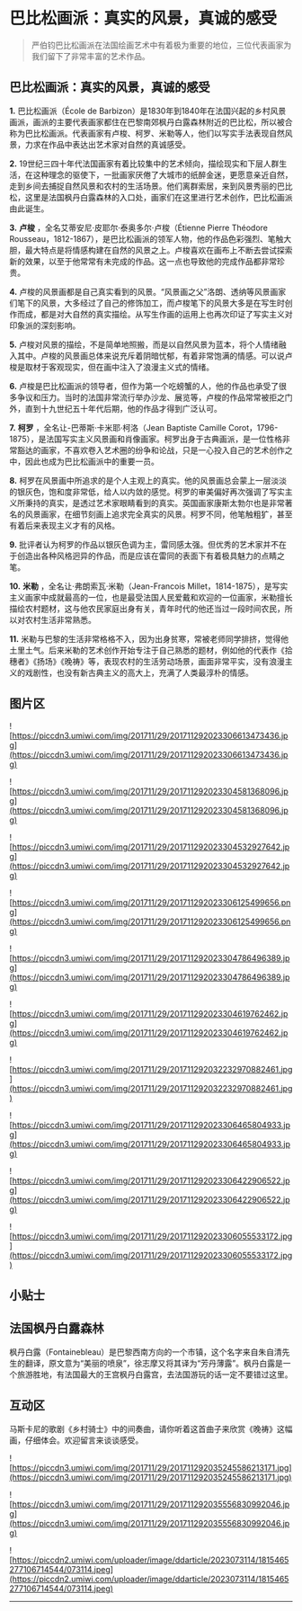 # 巴比松画派：真实的风景，真诚的感受

> 严伯钧巴比松画派在法国绘画艺术中有着极为重要的地位，三位代表画家为我们留下了非常丰富的艺术作品。

## 巴比松画派：真实的风景，真诚的感受

 **1.** 巴比松画派（École de Barbizon）是1830年到1840年在法国兴起的乡村风景画派，画派的主要代表画家都住在巴黎南郊枫丹白露森林附近的巴比松，所以被合称为巴比松画派。代表画家有卢梭、柯罗、米勒等人，他们以写实手法表现自然风景，力求在作品中表达出艺术家对自然的真诚感受。

 **2.** 19世纪三四十年代法国画家有着比较集中的艺术倾向，描绘现实和下层人群生活，在这种理念的驱使下，一批画家厌倦了大城市的纸醉金迷，更愿意亲近自然，走到乡间去捕捉自然风景和农村的生活场景。他们离群索居，来到风景秀丽的巴比松，这里是法国枫丹白露森林的入口处，画家们在这里进行艺术创作，巴比松画派由此诞生。

 **3.**  **卢梭** ，全名艾蒂安尼·皮耶尔·泰奥多尔·卢梭（Étienne Pierre Théodore Rousseau，1812-1867），是巴比松画派的领军人物，他的作品色彩强烈、笔触大胆，最大特点是将情感构建在自然的风景之上。卢梭喜欢在画布上不断去尝试探索新的效果，以至于他常常有未完成的作品。这一点也导致他的完成作品都非常珍贵。

 **4.** 卢梭的风景画都是自己真实看到的风景。“风景画之父”洛朗、透纳等风景画家们笔下的风景，大多经过了自己的修饰加工，而卢梭笔下的风景大多是在写生时创作而成，都是对大自然的真实描绘。从写生作画的运用上也再次印证了写实主义对印象派的深刻影响。

 **5.** 卢梭对风景的描绘，不是简单地照搬，而是以自然风景为蓝本，将个人情绪融入其中。卢梭的风景画总体来说充斥着阴暗忧郁，有着非常饱满的情感。可以说卢梭是取材于客观现实，但在画中注入了浪漫主义式的情绪。

 **6.** 卢梭是巴比松画派的领导者，但作为第一个吃螃蟹的人，他的作品也承受了很多争议和压力。当时的法国非常流行举办沙龙、展览等，卢梭的作品常常被拒之门外，直到十九世纪五十年代后期，他的作品才得到广泛认可。

 **7.**  **柯罗** ，全名让-巴蒂斯·卡米耶·柯洛（Jean Baptiste Camille Corot，1796-1875），是法国写实主义风景画和肖像画家。柯罗出身于古典画派，是一位性格非常豁达的画家，不喜欢卷入艺术圈的纷争和论战，只是一心投入自己的艺术创作之中，因此也成为巴比松画派中的重要一员。

 **8.** 柯罗在风景画中所追求的是个人主观上的真实。他的风景画总会蒙上一层淡淡的银灰色，饱和度非常低，给人以内敛的感觉。柯罗的审美偏好再次强调了写实主义所秉持的真实，是透过艺术家眼睛看到的真实。英国画家康斯太勃尔也是非常著名的风景画家，在细节刻画上追求完全真实的风景。柯罗不同，他笔触粗犷，甚至有着后来表现主义才有的风格。

 **9.** 批评者认为柯罗的作品以银灰色调为主，雷同感太强。但优秀的艺术家并不在于创造出各种风格迥异的作品，而是应该在雷同的表面下有着极具魅力的点睛之笔。

 **10.**  **米勒** ，全名让·弗朗索瓦·米勒（Jean-Francois Millet，1814-1875），是写实主义画家中成就最高的一位，也是最受法国人民爱戴和欢迎的一位画家，米勒擅长描绘农村题材，这与他农民家庭出身有关，青年时代的他还当过一段时间农民，所以对农村生活非常熟悉。

 **11.** 米勒与巴黎的生活非常格格不入，因为出身贫寒，常被老师同学排挤，觉得他土里土气。后来米勒的艺术创作开始专注于自己熟悉的题材，例如他的代表作《拾穗者》《扬场》《晚祷》等，表现农村的生活劳动场景，画面非常平实，没有浪漫主义的戏剧性，也没有新古典主义的高大上，充满了人类最淳朴的情感。

## 图片区

![https://piccdn3.umiwi.com/img/201711/29/201711292023306613473436.jpg](https://piccdn3.umiwi.com/img/201711/29/201711292023306613473436.jpg)

![https://piccdn3.umiwi.com/img/201711/29/201711292023304581368096.jpg](https://piccdn3.umiwi.com/img/201711/29/201711292023304581368096.jpg)

![https://piccdn3.umiwi.com/img/201711/29/201711292023304532927642.jpg](https://piccdn3.umiwi.com/img/201711/29/201711292023304532927642.jpg)

![https://piccdn3.umiwi.com/img/201711/29/201711292023306125499656.png](https://piccdn3.umiwi.com/img/201711/29/201711292023306125499656.png)

![https://piccdn3.umiwi.com/img/201711/29/201711292023304786496389.jpg](https://piccdn3.umiwi.com/img/201711/29/201711292023304786496389.jpg)

![https://piccdn3.umiwi.com/img/201711/29/201711292023304619762462.jpg](https://piccdn3.umiwi.com/img/201711/29/201711292023304619762462.jpg)

![https://piccdn3.umiwi.com/img/201711/29/201711292032232970882461.jpg](https://piccdn3.umiwi.com/img/201711/29/201711292032232970882461.jpg)

![https://piccdn3.umiwi.com/img/201711/29/201711292023306465804933.jpg](https://piccdn3.umiwi.com/img/201711/29/201711292023306465804933.jpg)

![https://piccdn3.umiwi.com/img/201711/29/201711292023306422906522.jpg](https://piccdn3.umiwi.com/img/201711/29/201711292023306422906522.jpg)

![https://piccdn3.umiwi.com/img/201711/29/201711292023306055533172.jpg](https://piccdn3.umiwi.com/img/201711/29/201711292023306055533172.jpg)

## 小贴士

## 法国枫丹白露森林

枫丹白露（Fontainebleau）是巴黎西南方向的一个市镇，这个名字来自朱自清先生的翻译，原文意为“美丽的喷泉”，徐志摩又将其译为“芳丹薄露”。枫丹白露是一个旅游胜地，有法国最大的王宫枫丹白露宫，去法国游玩的话一定不要错过这里。

## 互动区

马斯卡尼的歌剧《乡村骑士》中的间奏曲，请你听着这首曲子来欣赏《晚祷》这幅画，仔细体会。欢迎留言来谈谈感受。

![https://piccdn3.umiwi.com/img/201711/29/201711292035245586213171.jpg](https://piccdn3.umiwi.com/img/201711/29/201711292035245586213171.jpg)

![https://piccdn3.umiwi.com/img/201711/29/201711292035556830992046.jpg](https://piccdn3.umiwi.com/img/201711/29/201711292035556830992046.jpg)

![https://piccdn2.umiwi.com/uploader/image/ddarticle/2023073114/1815465277106714544/073114.jpeg](https://piccdn2.umiwi.com/uploader/image/ddarticle/2023073114/1815465277106714544/073114.jpeg)

---
